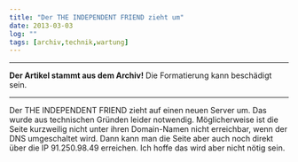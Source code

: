 ```yaml
---
title: "Der THE INDEPENDENT FRIEND zieht um"
date: 2013-03-03
log: ""
tags: [archiv,technik,wartung]
---
```

<hr><b>Der Artikel stammt aus dem Archiv!</b> Die Formatierung kann beschädigt sein.<hr>

Der THE INDEPENDENT FRIEND zieht auf einen neuen Server um.  Das wurde aus technischen Gründen leider notwendig. Möglicherweise ist die Seite kurzweilig nicht unter ihren Domain-Namen nicht erreichbar, wenn der DNS umgeschaltet wird. Dann kann man die Seite aber auch noch direkt über die IP 91.250.98.49 erreichen. Ich hoffe das wird aber nicht nötig sein.
